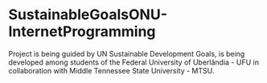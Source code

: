 # SustainableGoalsONU-InternetProgramming
Project is being guided by UN Sustainable Development Goals, is being developed among students of the Federal University of Uberlândia - UFU in collaboration with Middle Tennessee State University - MTSU.
